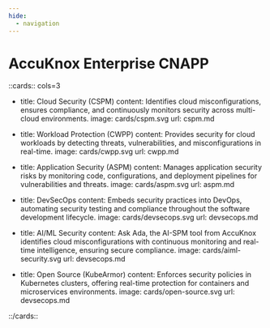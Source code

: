 ```yaml
---
hide:
  - navigation
---
```


# AccuKnox Enterprise CNAPP


::cards:: cols=3

- title: Cloud Security (CSPM)
  content: Identifies cloud misconfigurations, ensures compliance, and continuously monitors security across multi-cloud environments.
  image: cards/cspm.svg
  url: cspm.md

- title: Workload Protection (CWPP)
  content: Provides security for cloud workloads by detecting threats, vulnerabilities, and misconfigurations in real-time.
  image: cards/cwpp.svg
  url: cwpp.md

- title: Application Security (ASPM)
  content: Manages application security risks by monitoring code, configurations, and deployment pipelines for vulnerabilities and threats.
  image: cards/aspm.svg
  url: aspm.md

- title: DevSecOps
  content: Embeds security practices into DevOps, automating security testing and compliance throughout the software development lifecycle.
  image: cards/devsecops.svg
  url: devsecops.md

- title: AI/ML Security
  content: Ask Ada, the AI-SPM tool from AccuKnox identifies cloud misconfigurations with continuous monitoring and real-time intelligence, ensuring secure compliance.
  image: cards/aiml-security.svg
  url: devsecops.md


- title: Open Source (KubeArmor)
  content: Enforces security policies in Kubernetes clusters, offering real-time protection for containers and microservices environments.
  image: cards/open-source.svg
  url: devsecops.md

::/cards::